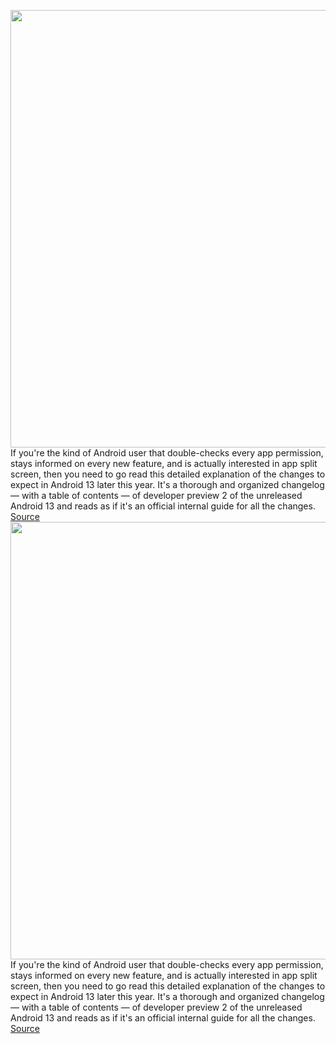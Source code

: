 <img src='https://cdn.vox-cdn.com/thumbor/CO8gDJMNu2_hZVJPpS43lpiZQ5w=/0x0:2040x1360/1200x800/filters:focal(857x517:1183x843)/cdn.vox-cdn.com/uploads/chorus_image/image/70755494/cfaulkner_211004_4791_0002.0.jpg' width='700px' /><br/>
If you're the kind of Android user that double-checks every app permission, stays informed on every new feature, and is actually interested in app split screen, then you need to go read this detailed explanation of the changes to expect in Android 13 later this year. It's a thorough and organized changelog — with a table of contents — of developer preview 2 of the unreleased Android 13 and reads as if it's an official internal guide for all the changes.
<a href='https://www.theverge.com/2022/4/15/23027396/android-13-developer-preview-deep-dive-changes-go-read-this'> Source <a/><img src='https://cdn.vox-cdn.com/thumbor/CO8gDJMNu2_hZVJPpS43lpiZQ5w=/0x0:2040x1360/1200x800/filters:focal(857x517:1183x843)/cdn.vox-cdn.com/uploads/chorus_image/image/70755494/cfaulkner_211004_4791_0002.0.jpg' width='700px' /><br/>
If you're the kind of Android user that double-checks every app permission, stays informed on every new feature, and is actually interested in app split screen, then you need to go read this detailed explanation of the changes to expect in Android 13 later this year. It's a thorough and organized changelog — with a table of contents — of developer preview 2 of the unreleased Android 13 and reads as if it's an official internal guide for all the changes.
<a href='https://www.theverge.com/2022/4/15/23027396/android-13-developer-preview-deep-dive-changes-go-read-this'> Source <a/>